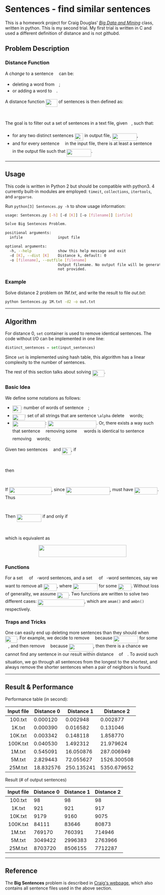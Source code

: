 # Sentences - find similar sentences

This is a homework project for Craig Douglas' [*Big Data and Mining*](http://mgnet.org/~douglas/Classes/bigdata/index.html) class, written in python. This is my second trial. My first trial is written in C and used a different definition of distance and is not *github*d.

## Problem Description

### Distance Function

A *change* to a sentence <img src="./svgs/c745b9b57c145ec5577b82542b2df546.svg" align=middle width=10.537065pt height=14.10255pt/> can be:

* deleting a word from <img src="./svgs/c745b9b57c145ec5577b82542b2df546.svg" align=middle width=10.537065pt height=14.10255pt/>;
* or adding a word to <img src="./svgs/c745b9b57c145ec5577b82542b2df546.svg" align=middle width=10.537065pt height=14.10255pt/>.

A distance function <img src="./svgs/9edebb8c5008b7dbd2689724ff970994.svg" align=middle width=37.648875pt height=24.56553pt/> of sentences is then defined as:

<p align="center"><img src="./svgs/703e8050fad89e2d4eb0acc55fa5e2d6.svg" align=middle width=418.02585pt height=16.376943pt/></p>

The goal is to filter out a set of sentences in a text file, given <img src="./svgs/63bb9849783d01d91403bc9a5fea12a2.svg" align=middle width=9.041505pt height=22.74591pt/>, such that:

* for any two distinct sentences <img src="./svgs/d7093223b4d827e8c29d4ed84b7ae088.svg" align=middle width=27.95364pt height=22.74591pt/> in output file, <img src="./svgs/96249f7c090ac68c03ddb83326555ddc.svg" align=middle width=80.12994pt height=24.56553pt/>,
* and for every sentence <img src="./svgs/c745b9b57c145ec5577b82542b2df546.svg" align=middle width=10.537065pt height=14.10255pt/> in the input file, there is at least a sentence <img src="./svgs/8217ed3c32a785f0b5aad4055f432ad8.svg" align=middle width=10.1277pt height=22.74591pt/> in 
  the output file such that <img src="./svgs/2e282cf564be11414c36cc367cedcdec.svg" align=middle width=80.12994pt height=24.56553pt/>.

---

## Usage

This code is written in Python 2 but should be compatible with python3. 4 currently built-in 
modules are employed: `timeit`, `collections`, `itertools`, and `argparse`.

Run `python[3] Sentences.py -h` to show usage information:

```sh
usage: Sentences.py [-h] [-d [K]] [-o [filename]] [infile]

Solve Big Sentences Problem.

positional arguments:
  infile                input file

optional arguments:
  -h, --help            show this help message and exit
  -d [K], --dist [K]    Distance k, default: 0
  -o [filename], --outfile [filename]
                        Output filename. No output file will be generated if
                        not provided.
```

### Example

Solve distance 2 problem on *1M.txt*, and write the result to file *out.txt*:

```sh
python Sentences.py 1M.txt -d2 -o out.txt
```

---

## Algorithm

For distance 0, `set` container is used to remove identical sentences. The code without I/O 
can be implemented in one line:

```python
distinct_sentences = set(input_sentences)
```

Since `set` is implemented using hash table, this algorithm has a linear complexity to the 
number of sentences.

The rest of this section talks about solving <img src="./svgs/8733ac5ecc35ea70e3e236ade3c28a60.svg" align=middle width=39.101865pt height=22.74591pt/>.

### Basic Idea

We define some notations as follows:

* <img src="./svgs/0794595b496cc9157977e2858fc49255.svg" align=middle width=28.48494pt height=24.56553pt/>: number of words of sentence <img src="./svgs/c745b9b57c145ec5577b82542b2df546.svg" align=middle width=10.537065pt height=14.10255pt/>;
* <img src="./svgs/50d755f7a5b0e4f0070fcddea3298af7.svg" align=middle width=40.410645pt height=19.10667pt/>: set of all strings that are sentence `\alpha` delete <img src="./svgs/55a049b8f161ae7cfeb0197d75aff967.svg" align=middle width=9.83004pt height=14.10255pt/> words;
* <img src="./svgs/808bfd7c24438423e9205226937534f7.svg" align=middle width=106.834035pt height=22.74591pt/>: <img src="./svgs/e093d8f02802fb6e360298ca1eece6a2.svg" align=middle width=158.722245pt height=24.56553pt/>. Or, there exists a way 
  such that sentence <img src="./svgs/c745b9b57c145ec5577b82542b2df546.svg" align=middle width=10.537065pt height=14.10255pt/> removing some <img src="./svgs/0e51a2dede42189d77627c4d742822c3.svg" align=middle width=14.379255pt height=14.10255pt/> words is identical to sentence <img src="./svgs/8217ed3c32a785f0b5aad4055f432ad8.svg" align=middle width=10.1277pt height=22.74591pt/> 
  removing <img src="./svgs/55a049b8f161ae7cfeb0197d75aff967.svg" align=middle width=9.83004pt height=14.10255pt/> words;
  
Given two sentences <img src="./svgs/c745b9b57c145ec5577b82542b2df546.svg" align=middle width=10.537065pt height=14.10255pt/> and <img src="./svgs/651da20cd8f863cb3481bd6aa766d287.svg" align=middle width=29.224635pt height=22.74591pt/>, if

<p align="center"><img src="./svgs/20805d87b4cf905539b8c19e3c48f5cc.svg" align=middle width=111.383085pt height=14.55729pt/></p>

then

<p align="center"><img src="./svgs/7fa3351fd2f0111fc6ee9589ccdbb0aa.svg" align=middle width=275.59455pt height=16.376943pt/></p>

If <img src="./svgs/9a1cadf7edaedea5b35c976a8ee22453.svg" align=middle width=137.970855pt height=24.56553pt/>, since <img src="./svgs/c4526acbb1c9b612fdcc94cd36cc04e4.svg" align=middle width=142.72929pt height=24.56553pt/>, must have <img src="./svgs/b0af4bfccba79e3d7b4867df584cb377.svg" align=middle width=75.558285pt height=22.74591pt/>. Thus

<p align="center"><img src="./svgs/ed4d7b82a15341b5c68e8e2f84305946.svg" align=middle width=346.8267pt height=16.376943pt/></p>

Then <img src="./svgs/3f49fc99e50a1ad77bd8c8dfed15f8aa.svg" align=middle width=80.12994pt height=24.56553pt/> if and only if

<p align="center"><img src="./svgs/9bf91f4f2282c9d7c35b4e37fe669bf1.svg" align=middle width=260.4459pt height=16.376943pt/></p>
which is equivalent as
<p align="center"><img src="./svgs/1c5be11a48f99064cfc1a5160e60235a.svg" align=middle width=285.58695pt height=39.30498pt/></p>

### Functions

For a set <img src="./svgs/53d147e7f3fe6e47ee05b88b166bd3f6.svg" align=middle width=12.282765pt height=22.38192pt/> of <img src="./svgs/2ec6e630f199f589a2402fdf3e0289d5.svg" align=middle width=8.2397205pt height=14.10255pt/>-word sentences, and a set <img src="./svgs/61e84f854bc6258d4108d08d4c4a0852.svg" align=middle width=13.243725pt height=22.38192pt/> of <img src="./svgs/d5c18a8ca1894fd3a7d25f242cbe8890.svg" align=middle width=7.8985335pt height=14.10255pt/>-word sentences, say we want to 
remove all <img src="./svgs/4055140544e47b792d3eb72348913116.svg" align=middle width=43.424865pt height=22.74591pt/>, where <img src="./svgs/8fe2fac4eb2d77efffcdc6d534f15506.svg" align=middle width=80.12994pt height=24.56553pt/> for some <img src="./svgs/140852cd080b024d735438df351bebc7.svg" align=middle width=42.870135pt height=22.38192pt/>. Without loss of 
generality, we assume <img src="./svgs/e5c5062e7a758e33000e19fb59e03051.svg" align=middle width=38.00808pt height=20.83059pt/>. Two functions are written to solve two different cases: <img src="./svgs/656e2f0f389dd67a66d1019404b187ca.svg" align=middle width=151.584675pt height=22.74591pt/>, which are `amam()` and `ambn()` respectively.

### Traps and Tricks

One can easily end up deleting more sentences than they should when <img src="./svgs/f9bbd08bf846520586581437c960abac.svg" align=middle width=39.101865pt height=22.74591pt/>. For example, we 
decide to remove <img src="./svgs/c745b9b57c145ec5577b82542b2df546.svg" align=middle width=10.537065pt height=14.10255pt/> because <img src="./svgs/8fe2fac4eb2d77efffcdc6d534f15506.svg" align=middle width=80.12994pt height=24.56553pt/> for some <img src="./svgs/8217ed3c32a785f0b5aad4055f432ad8.svg" align=middle width=10.1277pt height=22.74591pt/>, and then remove 
<img src="./svgs/8217ed3c32a785f0b5aad4055f432ad8.svg" align=middle width=10.1277pt height=22.74591pt/> because <img src="./svgs/45a5678c1336e3335f188fa0221c87c4.svg" align=middle width=78.984675pt height=24.56553pt/>, then there is a chance we cannot find any sentence in 
our result within distance <img src="./svgs/63bb9849783d01d91403bc9a5fea12a2.svg" align=middle width=9.041505pt height=22.74591pt/> of <img src="./svgs/c745b9b57c145ec5577b82542b2df546.svg" align=middle width=10.537065pt height=14.10255pt/>. To avoid such situation, we go through all 
sentences from the longest to the shortest, and always remove the shorter sentences when a 
pair of neighbors is found.

---

## Result & Performance

Performance table (in second):

| Input file | Distance 0 | Distance 1 | Distance 2  |
| :--------: | ---------- | ---------- | ----------- |
| 100.txt    | 0.000120   | 0.002948   | 0.002877    |
| 1K.txt     | 0.000390   | 0.016582   | 0.131046    |
| 10K.txt    | 0.003342   | 0.148118   | 1.858770    |
| 100K.txt   | 0.040530   | 1.492312   | 21.979624   |
| 1M.txt     | 0.545091   | 16.050876  | 287.006949  |
| 5M.txt     | 2.829443   | 72.055627  | 1526.300508 |
| 25M.txt    | 18.832576  | 250.135241 | 5350.679652 |

Result (# of output sentences)

| Input file | Distance 0 | Distance 1 | Distance 2 |
| :--------: | ---------- | ---------- | ---------- |
| 100.txt    | 98         | 98         | 98         |
| 1K.txt     | 921        | 921        | 917        |
| 10K.txt    | 9179       | 9160       | 9075       |
| 100K.txt   | 84111      | 83646      | 80873      |
| 1M.txt     | 769170     | 760391     | 714946     |
| 5M.txt     | 3049422    | 2996383    | 2763966    |
| 25M.txt    | 8703720    | 8506155    | 7712287    |

---

## Reference

The **Big Sentences** problem is described in [Craig's webpage](http://mgnet.org/~douglas/Classes/common-problems/index.html#BigSentences), which also contains all sentence files used in the above section.